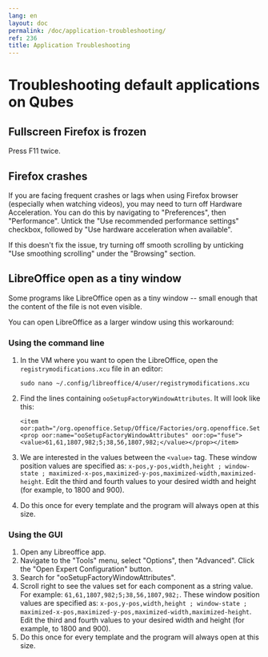 ```yaml
---
lang: en
layout: doc
permalink: /doc/application-troubleshooting/
ref: 236
title: Application Troubleshooting
---
```


# Troubleshooting default applications on Qubes 

## Fullscreen Firefox is frozen 

Press F11 twice.

## Firefox crashes 

If you are facing frequent crashes or lags when using Firefox browser (especially when watching videos), you may need to turn off Hardware Acceleration. You can do this by navigating to "Preferences", then "Performance". Untick the "Use recommended performance settings" checkbox, followed by "Use hardware acceleration when available". 

If this doesn't fix the issue, try turning off smooth scrolling by unticking "Use smoothing scrolling" under the "Browsing" section. 

## LibreOffice open as a tiny window 

Some programs like LibreOffice  open as a tiny window -- small enough that the content of the file is not even visible. 

You can open LibreOffice as a larger window using this workaround:

### Using the command line

1. In the VM where you want to open the LibreOffice, open the `registrymodifications.xcu` file in an editor:

    ~~~
    sudo nano ~/.config/libreoffice/4/user/registrymodifications.xcu
    ~~~

2. Find the lines containing `ooSetupFactoryWindowAttributes`. It will look like this:

    ~~~
    <item oor:path="/org.openoffice.Setup/Office/Factories/org.openoffice.Setup:Factory['com.sun.star.sheet.SpreadsheetDocument']"><prop oor:name="ooSetupFactoryWindowAttributes" oor:op="fuse"><value>61,61,1807,982;5;38,56,1807,982;</value></prop></item>
    ~~~

3. We are interested in the values between the `<value>` tag. These window position values are specified as: `x-pos,y-pos,width,height ; window-state ; maximized-x-pos,maximized-y-pos,maximized-width,maximized-height`. Edit the third and fourth values to your desired width and height (for example, to 1800 and 900).
4. Do this once for every template and the program will always open at this size.

### Using the GUI

1. Open any Libreoffice app.
2. Navigate to the "Tools" menu, select "Options", then "Advanced". Click the "Open Expert Configuration" button.
3. Search for "ooSetupFactoryWindowAttributes".
4. Scroll right to see the values set for each component as a string value. For example:  `61,61,1807,982;5;38,56,1807,982;`. These window position values are specified as: `x-pos,y-pos,width,height ; window-state ; maximized-x-pos,maximized-y-pos,maximized-width,maximized-height`. Edit the third and fourth values to your desired width and height (for example, to 1800 and 900).
5. Do this once for every template and the program will always open at this size.
